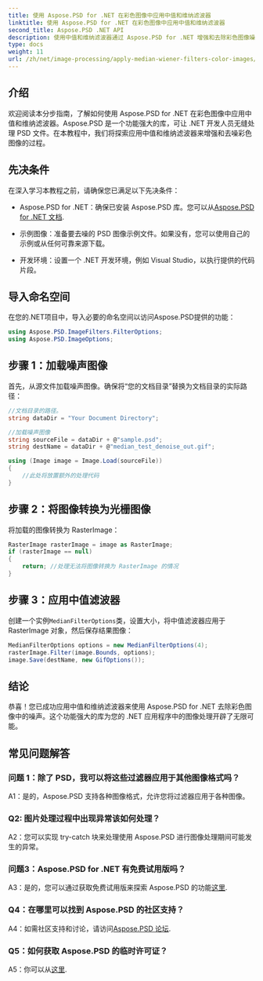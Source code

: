 ```yaml
---
title: 使用 Aspose.PSD for .NET 在彩色图像中应用中值和维纳滤波器
linktitle: 使用 Aspose.PSD for .NET 在彩色图像中应用中值和维纳滤波器
second_title: Aspose.PSD .NET API
description: 使用中值和维纳滤波器通过 Aspose.PSD for .NET 增强和去除彩色图像噪声。无缝图像处理的分步指南。
type: docs
weight: 11
url: /zh/net/image-processing/apply-median-wiener-filters-color-images/
---
```

## 介绍

欢迎阅读本分步指南，了解如何使用 Aspose.PSD for .NET 在彩色图像中应用中值和维纳滤波器。Aspose.PSD 是一个功能强大的库，可让 .NET 开发人员无缝处理 PSD 文件。在本教程中，我们将探索应用中值和维纳滤波器来增强和去噪彩色图像的过程。

## 先决条件

在深入学习本教程之前，请确保您已满足以下先决条件：

-  Aspose.PSD for .NET：确保已安装 Aspose.PSD 库。您可以从[Aspose.PSD for .NET 文档](https://reference.aspose.com/psd/net/).

- 示例图像：准备要去噪的 PSD 图像示例文件。如果没有，您可以使用自己的示例或从任何可靠来源下载。

- 开发环境：设置一个 .NET 开发环境，例如 Visual Studio，以执行提供的代码片段。

## 导入命名空间

在您的.NET项目中，导入必要的命名空间以访问Aspose.PSD提供的功能：

```csharp
using Aspose.PSD.ImageFilters.FilterOptions;
using Aspose.PSD.ImageOptions;
```

## 步骤 1：加载噪声图像

首先，从源文件加载噪声图像。确保将“您的文档目录”替换为文档目录的实际路径：

```csharp
//文档目录的路径。
string dataDir = "Your Document Directory";

//加载噪声图像
string sourceFile = dataDir + @"sample.psd";
string destName = dataDir + @"median_test_denoise_out.gif";

using (Image image = Image.Load(sourceFile))
{
    //此处将放置额外的处理代码
}
```

## 步骤 2：将图像转换为光栅图像

将加载的图像转换为 RasterImage：

```csharp
RasterImage rasterImage = image as RasterImage;
if (rasterImage == null)
{
    return; //处理无法将图像转换为 RasterImage 的情况
}
```

## 步骤 3：应用中值滤波器

创建一个实例`MedianFilterOptions`类，设置大小，将中值滤波器应用于 RasterImage 对象，然后保存结果图像：

```csharp
MedianFilterOptions options = new MedianFilterOptions(4);
rasterImage.Filter(image.Bounds, options);
image.Save(destName, new GifOptions());
```

## 结论

恭喜！您已成功应用中值和维纳滤波器来使用 Aspose.PSD for .NET 去除彩色图像中的噪声。这个功能强大的库为您的 .NET 应用程序中的图像处理开辟了无限可能。

## 常见问题解答

### 问题 1：除了 PSD，我可以将这些过滤器应用于其他图像格式吗？

A1：是的，Aspose.PSD 支持各种图像格式，允许您将过滤器应用于各种图像。

### Q2: 图片处理过程中出现异常该如何处理？

A2：您可以实现 try-catch 块来处理使用 Aspose.PSD 进行图像处理期间可能发生的异常。

### 问题3：Aspose.PSD for .NET 有免费试用版吗？

 A3：是的，您可以通过获取免费试用版来探索 Aspose.PSD 的功能[这里](https://releases.aspose.com/).

### Q4：在哪里可以找到 Aspose.PSD 的社区支持？

 A4：如需社区支持和讨论，请访问[Aspose.PSD 论坛](https://forum.aspose.com/c/psd/34).

### Q5：如何获取 Aspose.PSD 的临时许可证？

A5：你可以从[这里](https://purchase.aspose.com/temporary-license/).